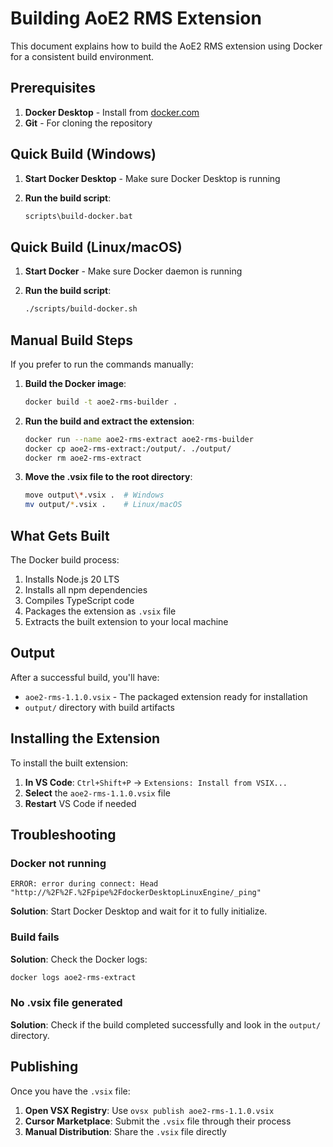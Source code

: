 # Building AoE2 RMS Extension

This document explains how to build the AoE2 RMS extension using Docker for a consistent build environment.

## Prerequisites

1. **Docker Desktop** - Install from [docker.com](https://www.docker.com/products/docker-desktop/)
2. **Git** - For cloning the repository

## Quick Build (Windows)

1. **Start Docker Desktop** - Make sure Docker Desktop is running
2. **Run the build script**:

   ```cmd
   scripts\build-docker.bat
   ```

## Quick Build (Linux/macOS)

1. **Start Docker** - Make sure Docker daemon is running
2. **Run the build script**:

   ```bash
   ./scripts/build-docker.sh
   ```

## Manual Build Steps

If you prefer to run the commands manually:

1. **Build the Docker image**:

   ```bash
   docker build -t aoe2-rms-builder .
   ```

2. **Run the build and extract the extension**:

   ```bash
   docker run --name aoe2-rms-extract aoe2-rms-builder
   docker cp aoe2-rms-extract:/output/. ./output/
   docker rm aoe2-rms-extract
   ```

3. **Move the .vsix file to the root directory**:

   ```bash
   move output\*.vsix .  # Windows
   mv output/*.vsix .    # Linux/macOS
   ```

## What Gets Built

The Docker build process:

1. Installs Node.js 20 LTS
2. Installs all npm dependencies
3. Compiles TypeScript code
4. Packages the extension as `.vsix` file
5. Extracts the built extension to your local machine

## Output

After a successful build, you'll have:

- `aoe2-rms-1.1.0.vsix` - The packaged extension ready for installation
- `output/` directory with build artifacts

## Installing the Extension

To install the built extension:

1. **In VS Code**: `Ctrl+Shift+P` → `Extensions: Install from VSIX...`
2. **Select** the `aoe2-rms-1.1.0.vsix` file
3. **Restart** VS Code if needed

## Troubleshooting

### Docker not running

```
ERROR: error during connect: Head "http://%2F%2F.%2Fpipe%2FdockerDesktopLinuxEngine/_ping"
```

**Solution**: Start Docker Desktop and wait for it to fully initialize.

### Build fails

**Solution**: Check the Docker logs:

```bash
docker logs aoe2-rms-extract
```

### No .vsix file generated

**Solution**: Check if the build completed successfully and look in the `output/` directory.

## Publishing

Once you have the `.vsix` file:

1. **Open VSX Registry**: Use `ovsx publish aoe2-rms-1.1.0.vsix`
2. **Cursor Marketplace**: Submit the `.vsix` file through their process
3. **Manual Distribution**: Share the `.vsix` file directly
